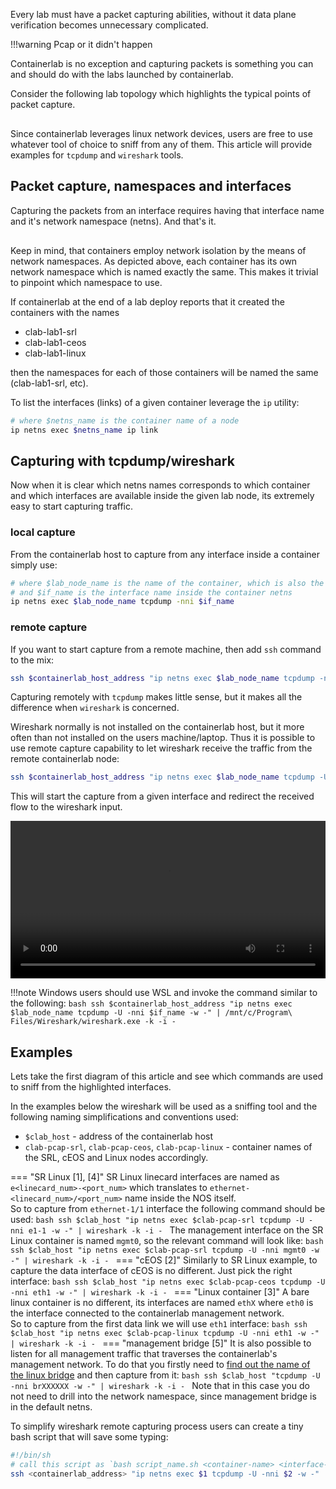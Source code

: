 Every lab must have a packet capturing abilities, without it data plane verification becomes unnecessary complicated.

!!!warning
    Pcap or it didn't happen

Containerlab is no exception and capturing packets is something you can and should do with the labs launched by containerlab.

Consider the following lab topology which highlights the typical points of packet capture.

<div class="mxgraph" style="max-width:100%;border:1px solid transparent;margin:0 auto; display:block;" data-mxgraph="{&quot;page&quot;:13,&quot;zoom&quot;:2,&quot;highlight&quot;:&quot;#0000ff&quot;,&quot;nav&quot;:true,&quot;check-visible-state&quot;:true,&quot;resize&quot;:true,&quot;url&quot;:&quot;https://raw.githubusercontent.com/srl-wim/containerlab-diagrams/main/containerlab.drawio&quot;}"></div>

<script type="text/javascript" src="https://cdn.jsdelivr.net/gh/hellt/drawio-js@main/embed2.js?&fetch=https%3A%2F%2Fraw.githubusercontent.com%2Fsrl-wim%2Fcontainerlab-diagrams%2Fmain%2Fcontainerlab.drawio" async></script>

Since containerlab leverages linux network devices, users are free to use whatever tool of choice to sniff from any of them. This article will provide examples for `tcpdump` and `wireshark` tools.

## Packet capture, namespaces and interfaces
Capturing the packets from an interface requires having that interface name and it's network namespace (netns). And that's it.

<div class="mxgraph" style="max-width:100%;border:1px solid transparent;margin:0 auto; display:block;" data-mxgraph="{&quot;page&quot;:0,&quot;zoom&quot;:1.5,&quot;highlight&quot;:&quot;#0000ff&quot;,&quot;nav&quot;:true,&quot;check-visible-state&quot;:true,&quot;resize&quot;:true,&quot;url&quot;:&quot;https://raw.githubusercontent.com/srl-wim/container-lab/diagrams/srlceos01.drawio&quot;}"></div>

Keep in mind, that containers employ network isolation by the means of network namespaces. As depicted above, each container has its own network namespace which is named exactly the same. This makes it trivial to pinpoint which namespace to use.

If containerlab at the end of a lab deploy reports that it created the containers with the names

- clab-lab1-srl
- clab-lab1-ceos
- clab-lab1-linux

then the namespaces for each of those containers will be named the same (clab-lab1-srl, etc).

To list the interfaces (links) of a given container leverage the `ip` utility:

```bash
# where $netns_name is the container name of a node
ip netns exec $netns_name ip link
```

## Capturing with tcpdump/wireshark
Now when it is clear which netns names corresponds to which container and which interfaces are available inside the given lab node, its extremely easy to start capturing traffic.

### local capture
From the containerlab host to capture from any interface inside a container simply use:

```bash
# where $lab_node_name is the name of the container, which is also the name of the network namespace
# and $if_name is the interface name inside the container netns
ip netns exec $lab_node_name tcpdump -nni $if_name
```

### remote capture
If you want to start capture from a remote machine, then add `ssh` command to the mix:

```bash
ssh $containerlab_host_address "ip netns exec $lab_node_name tcpdump -nni $if_name"
```

Capturing remotely with `tcpdump` makes little sense, but it makes all the difference when `wireshark` is concerned.

Wireshark normally is not installed on the containerlab host, but it more often than not installed on the users machine/laptop. Thus it is possible to use remote capture capability to let wireshark receive the traffic from the remote containerlab node:


```bash
ssh $containerlab_host_address "ip netns exec $lab_node_name tcpdump -U -nni $if_name -w -" | wireshark -k -i -
```

This will start the capture from a given interface and redirect the received flow to the wireshark input.

<video width="100%" controls>
  <source src="https://gitlab.com/rdodin/pics/-/wikis/uploads/6a0b8fb25d46b3764e8b2ce4667c07f7/wireshark.mp4" type="video/mp4">
</video>

!!!note
    Windows users should use WSL and invoke the command similar to the following:
    ```bash
    ssh $containerlab_host_address "ip netns exec $lab_node_name tcpdump -U -nni $if_name -w -" | /mnt/c/Program\ Files/Wireshark/wireshark.exe -k -i -
    ```

## Examples
Lets take the first diagram of this article and see which commands are used to sniff from the highlighted interfaces.

In the examples below the wireshark will be used as a sniffing tool and the following naming simplifications and conventions used:

* `$clab_host` - address of the containerlab host
* `clab-pcap-srl`, `clab-pcap-ceos`, `clab-pcap-linux` - container names of the SRL, cEOS and Linux nodes accordingly.

=== "SR Linux [1], [4]"
    SR Linux linecard interfaces are named as `e<linecard_num>-<port_num>` which translates to `ethernet-<linecard_num>/<port_num>` name inside the NOS itself.  
    So to capture from `ethernet-1/1` interface the following command should be used:
    ```bash
    ssh $clab_host "ip netns exec $clab-pcap-srl tcpdump -U -nni e1-1 -w -" | wireshark -k -i -
    ```
    The management interface on the SR Linux container is named `mgmt0`, so the relevant command will look like:
    ```bash
    ssh $clab_host "ip netns exec $clab-pcap-srl tcpdump -U -nni mgmt0 -w -" | wireshark -k -i -
    ```
=== "cEOS [2]"
    Similarly to SR Linux example, to capture the data interface of cEOS is no different. Just pick the right interface:
    ```bash
    ssh $clab_host "ip netns exec $clab-pcap-ceos tcpdump -U -nni eth1 -w -" | wireshark -k -i -
    ```
=== "Linux container [3]"
    A bare linux container is no different, its interfaces are named `ethX` where `eth0` is the interface connected to the containerlab management network.  
    So to capture from the first data link we will use `eth1` interface:
    ```bash
    ssh $clab_host "ip netns exec $clab-pcap-linux tcpdump -U -nni eth1 -w -" | wireshark -k -i -
    ```
=== "management bridge [5]"
    It is also possible to listen for all management traffic that traverses the containerlab's management network. To do that you firstly need to [find out the name of the linux bridge](network.md#connection-details) and then capture from it:
    ```bash
    ssh $clab_host "tcpdump -U -nni brXXXXXX -w -" | wireshark -k -i -
    ```
    Note that in this case you do not need to drill into the network namespace, since management bridge is in the default netns.

To simplify wireshark remote capturing process users can create a tiny bash script that will save some typing:

```bash
#!/bin/sh
# call this script as `bash script_name.sh <container-name> <interface-name>`
ssh <containerlab_address> "ip netns exec $1 tcpdump -U -nni $2 -w -" | wireshark -k -i -

```